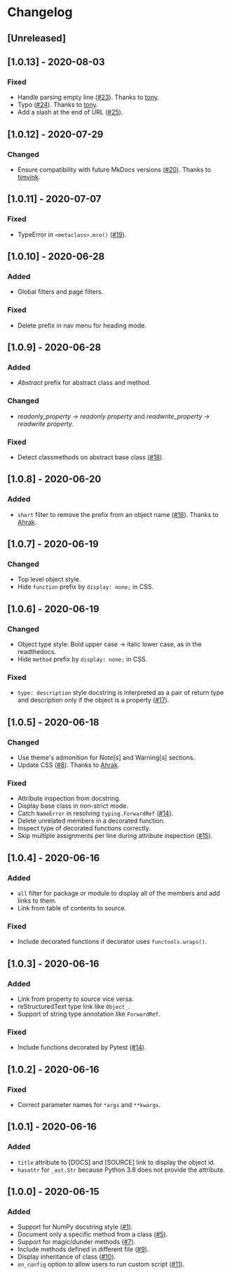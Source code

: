 # Changelog

## [Unreleased]

## [1.0.13] - 2020-08-03
### Fixed
- Handle parsing empty line ([#23](https://github.com/daizutabi/mkapi/pull/23)). Thanks to [tony](https://github.com/tony).
- Typo ([#24](https://github.com/daizutabi/mkapi/pull/24)). Thanks to [tony](https://github.com/tony).
- Add a slash at the end of URL ([#25](https://github.com/daizutabi/mkapi/issues/25)).


## [1.0.12] - 2020-07-29
### Changed
- Ensure compatibility with future MkDocs versions ([#20](https://github.com/daizutabi/mkapi/pull/20)). Thanks to [timvink](https://github.com/timvink).

## [1.0.11] - 2020-07-07
### Fixed
- TypeError in `<metaclass>.mro()` ([#19](https://github.com/daizutabi/mkapi/issues/19)).

## [1.0.10] - 2020-06-28
### Added
- Global filters and page filters.

### Fixed
- Delete prefix in nav menu for heading mode.

## [1.0.9] - 2020-06-28
### Added
- *Abstract* prefix for abstract class and method.

### Changed
- *readonly_property* -> *readonly property* and *readwrite_property* -> *readwrite property*.

### Fixed
- Detect classmethods on abstract base class ([#18](https://github.com/daizutabi/mkapi/issues/18)).

## [1.0.8] - 2020-06-20
### Added
- `short` filter to remove the prefix from an object name ([#16](https://github.com/daizutabi/mkapi/pull/16)). Thanks to [Ahrak](https://github.com/Ahrak).

## [1.0.7] - 2020-06-19
### Changed
- Top level object style.
- Hide `function` prefix by `display: none;` in CSS.

## [1.0.6] - 2020-06-19
### Changed
- Object type style: Bold upper case -> italic lower case, as in the readthedocs.
- Hide `method` prefix by `display: none;` in CSS.

### Fixed
- `type: description` style docstring is interpreted as a pair of return type and description only if the object is a property ([#17](https://github.com/daizutabi/mkapi/issues/17)).

## [1.0.5] - 2020-06-18
### Changed
- Use theme's admonition for Note[s] and Warning[s] sections.
- Update CSS ([#8](https://github.com/daizutabi/mkapi/issues/8)). Thanks to [Ahrak](https://github.com/Ahrak).

### Fixed
- Attribute inspection from docstring.
- Display base class in non-strict mode.
- Catch `NameError` in resolving `typing.ForwardRef` ([#14](https://github.com/daizutabi/mkapi/issues/14)).
- Delete unrelated members in a decorated function.
- Inspect type of decorated functions correctly.
- Skip multiple assignments per line during attribute inspection ([#15](https://github.com/daizutabi/mkapi/issues/15)).

## [1.0.4] - 2020-06-16
### Added
- `all` filter for package or module to display all of the members and add links to them.
- Link from table of contents to source.

### Fixed
- Include decorated functions if decorator uses `functools.wraps()`.

## [1.0.3] - 2020-06-16
### Added
- Link from property to source vice versa.
- reStructuredText type link like `Object_`.
- Support of string type annotation like `ForwardRef`.

### Fixed
- Include functions decorated by Pytest ([#14](https://github.com/daizutabi/mkapi/issues/14)).

## [1.0.2] -  2020-06-16
### Fixed
- Correct parameter names for `*args` and `**kwargs`.

## [1.0.1] - 2020-06-16
### Added
- `title` attribute to [DOCS] and [SOURCE] link to display the object id.
- `hasattr` for `_ast.Str` because Python 3.8 does not provide the attribute.

## [1.0.0] - 2020-06-15
### Added
- Support for NumPy docstring style ([#1](https://github.com/daizutabi/mkapi/issues/1)).
- Document only a specific method from a class ([#5](https://github.com/daizutabi/mkapi/issues/5)).
- Support for magic/dunder methods ([#7](https://github.com/daizutabi/mkapi/issues/7)).
- Include methods defined in different file ([#9](https://github.com/daizutabi/mkapi/issues/9)).
- Display inheritance of class ([#10](https://github.com/daizutabi/mkapi/issues/10)).
- `on_config` option to allow users to run custom script ([#11](https://github.com/daizutabi/mkapi/issues/11)).
